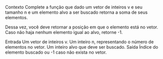 Contexto
Complete a função que dado um vetor de inteiros v e seu tamanho n e um elemento alvo a ser buscado retorna a soma de seus elementos. 

Dessa vez, você deve retornar a posição em que o elemento está no vetor. Caso não haja nenhum elemento igual ao alvo, retorne -1.

Entrada
Um vetor de inteiros v.
Um inteiro n, representando o número de elementos no vetor.
Um inteiro alvo que deve ser buscado.
Saída
Índice do elemento buscado ou -1 caso não exista no vetor.